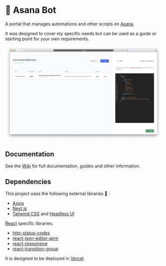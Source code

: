 # 🤖 Asana Bot

A portal that manages automations and other scripts on [Asana](https://asana.com).

It was designed to cover my specific needs but can be used as a guide or starting point for your own requirements.

![asana-bot screenshot](public/screenshot.png)

## Documentation

See the [Wiki](https://github.com/rubengarciam/asana-bot/wiki) for full documentation, guides and other information.
  
## Dependencies

This project uses the following external libraries 🙌 :

- [Axios](https://github.com/axios/axios)
- [Next.js](https://nextjs.org)
- [Tailwind CSS](https://tailwindcss.com) and [Headless UI](https://headlessui.dev)
  
[React](http://reactjs.org) specific libraries:

- [http-status-codes](https://github.com/prettymuchbryce/http-status-codes)
- [react-json-editor-ajrm](https://github.com/AndrewRedican/react-json-editor-ajrm#readme)
- [react-responsive](https://github.com/contra/react-responsive)
- [react-transition-group](http://reactcommunity.org/react-transition-group/)

It is designed to be deployed in [Vercel](https://vercel.com/home?utm_source=next-site&utm_medium=banner&utm_campaign=next-website).